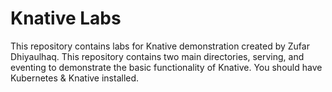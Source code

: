 # Knative Labs
This repository contains labs for Knative demonstration created by Zufar Dhiyaulhaq. This repository contains two main directories, serving, and eventing to demonstrate the basic functionality of Knative. You should have Kubernetes & Knative installed.
